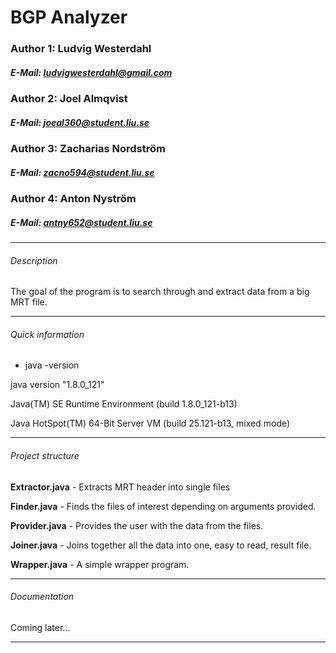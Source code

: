 # BGP Analyzer
### Author 1: Ludvig Westerdahl
##### E-Mail: ludvigwesterdahl@gmail.com

### Author 2: Joel Almqvist
##### E-Mail: joeal360@student.liu.se

### Author 3: Zacharias Nordström
##### E-Mail: zacno594@student.liu.se

### Author 4: Anton Nyström
##### E-Mail: antny652@student.liu.se

***
###### Description
The goal of the program is to search through and extract data from a big MRT file. 
***
###### Quick information
* java -version 

java version "1.8.0_121"

Java(TM) SE Runtime Environment (build 1.8.0_121-b13)

Java HotSpot(TM) 64-Bit Server VM (build 25.121-b13, mixed mode)

***
###### Project structure
**Extractor.java** - Extracts MRT header into single files

**Finder.java** - Finds the files of interest depending on arguments provided.

**Provider.java** - Provides the user with the data from the files.

**Joiner.java** - Joins together all the data into one, easy to read, result file.

**Wrapper.java** - A simple wrapper program.

***
###### Documentation
Coming later...
***
